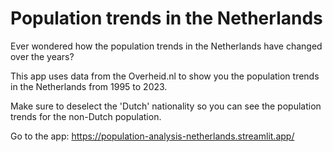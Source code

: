# Population trends in the Netherlands 

Ever wondered how the population trends in the Netherlands have changed over the years?

This app uses data from the Overheid.nl to show you the population trends in the Netherlands from 1995 to 2023.

Make sure to deselect the 'Dutch' nationality so you can see the population trends for the non-Dutch population.

Go to the app: https://population-analysis-netherlands.streamlit.app/

